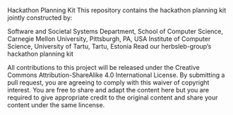 Hackathon Planning Kit
This repository contains the hackathon planning kit jointly constructed by:

Software and Societal Systems Department, School of Computer Science, Carnegie Mellon University, Pittsburgh, PA, USA
Institute of Computer Science, University of Tartu, Tartu, Estonia
Read our herbsleb-group’s hackathon planning kit

All contributions to this project will be released under the Creative Commons Attribution-ShareAlike 4.0 International License. By submitting a pull request, you are agreeing to comply with this waiver of copyright interest. You are free to share and adapt the content here but you are required to give appropriate credit to the original content and share your content under the same lincense.

